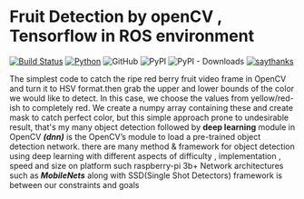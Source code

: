 # Fruit Detection by openCV , Tensorflow in ROS environment 

[![Build Status](https://travis-ci.com/mkeyno/KeynoRobot.svg?branch=master)](https://travis-ci.com/mkeyno/KeynoRobot)
[![Python](https://img.shields.io/badge/Python-3.6%2B-red.svg)](https://www.python.org/downloads/)
![GitHub](https://img.shields.io/github/license/mkeyno/KeynoRobot.svg) 
![PyPI](https://img.shields.io/pypi/v/KeynoRobot.svg?color=green&label=pypi%20release)
![PyPI - Downloads](https://img.shields.io/pypi/dm/KeynoRobot.svg?label=PyPi%20Downloads)
[![saythanks](https://img.shields.io/badge/say-thanks-ff69b4.svg)](https://saythanks.io/to/mmphego)

 
The simplest code to catch the ripe red  berry fruit video frame in OpenCV and turn it to HSV format.then grab the upper and lower 
bounds of the color we would like to detect. In this case, we choose the values from yellow/red-ish to completely red.
We create a numpy array containing these and create mask to catch perfect color, but this simple approach prone to undesirable  
result, that's my many object detection  followed by **deep learning** module in OpenCV
***(dnn)***  is the OpenCV’s module to load a pre-trained object detection network. there are many method & framework for object 
detection using deep learning with different aspects of difficulty , implementation , speed and size
on platform such raspberry-pi 3b+ Network architectures such as  ***MobileNets*** along with SSD(Single Shot Detectors) framework is 
between our constraints and goals